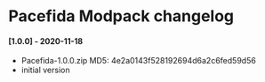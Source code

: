 # Pacefida Modpack changelog

#### [1.0.0] - 2020-11-18
- Pacefida-1.0.0.zip MD5: 4e2a0143f528192694d6a2c6fed59d56
- initial version